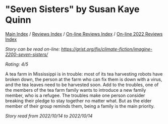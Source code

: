 # "Seven Sisters" by Susan Kaye Quinn

[Main Index](../../../README.md) / [Reviews Index](../../README.md) / [On-line Reviews Index](../README.md) / [On-line 2022 Reviews Index](README.md)

*Story can be read on-line: <https://grist.org/fix/climate-fiction/imagine-2200-seven-sisters/>*

*Rating: 4/5*

A tea farm in Mississippi is in trouble: most of its tea harvesting robots have broken down, the person at the farm who can fix them is down with a virus, and the tea leaves need to be harvested soon. Add to the troubles, one of the members of the tea farm family wants to introduce a new family member, who is a refugee. The troubles make one person consider breaking their pledge to stay together no matter what. But as the elder member of their group reminds them, being a family is the main priority.

*Story read from 2022/10/14 to 2022/10/14*
